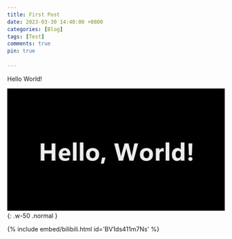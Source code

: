 ```yaml
---
title: First Post
date: 2023-03-30 14:40:00 +0800
categories: [Blog]
tags: [Test]
comments: true
pin: true

---
```


Hello World!

![Hello World](/assets/img/posts/HelloWorld.jpg){: .w-50 .normal }

{% include embed/bilibili.html id='BV1ds411m7Ns' %}
